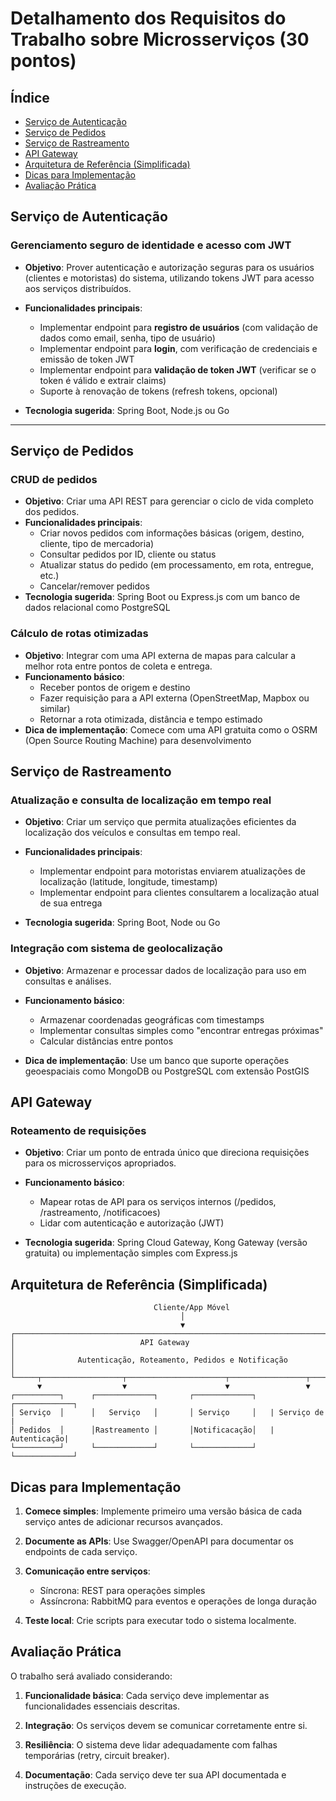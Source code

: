 # Detalhamento dos Requisitos do Trabalho sobre Microsserviços (30 pontos)

## Índice

- [Serviço de Autenticação](#serviço-de-autenticação)
- [Serviço de Pedidos](#serviço-de-pedidos)
- [Serviço de Rastreamento](#serviço-de-rastreamento)
- [API Gateway](#api-gateway)
- [Arquitetura de Referência (Simplificada)](#arquitetura-de-referência-simplificada)
- [Dicas para Implementação](#dicas-para-implementação)
- [Avaliação Prática](#avaliação-prática)

## Serviço de Autenticação

### Gerenciamento seguro de identidade e acesso com JWT

- **Objetivo**: Prover autenticação e autorização seguras para os usuários (clientes e motoristas) do sistema, utilizando tokens JWT para acesso aos serviços distribuídos.

- **Funcionalidades principais**:

  - Implementar endpoint para **registro de usuários** (com validação de dados como email, senha, tipo de usuário)
  - Implementar endpoint para **login**, com verificação de credenciais e emissão de token JWT
  - Implementar endpoint para **validação de token JWT** (verificar se o token é válido e extrair claims)
  - Suporte à renovação de tokens (refresh tokens, opcional)

- **Tecnologia sugerida**: Spring Boot, Node.js ou Go

---

## Serviço de Pedidos

### CRUD de pedidos

- **Objetivo**: Criar uma API REST para gerenciar o ciclo de vida completo dos pedidos.
- **Funcionalidades principais**:
  - Criar novos pedidos com informações básicas (origem, destino, cliente, tipo de mercadoria)
  - Consultar pedidos por ID, cliente ou status
  - Atualizar status do pedido (em processamento, em rota, entregue, etc.)
  - Cancelar/remover pedidos
- **Tecnologia sugerida**: Spring Boot ou Express.js com um banco de dados relacional como PostgreSQL

### Cálculo de rotas otimizadas

- **Objetivo**: Integrar com uma API externa de mapas para calcular a melhor rota entre pontos de coleta e entrega.
- **Funcionamento básico**:
  - Receber pontos de origem e destino
  - Fazer requisição para a API externa (OpenStreetMap, Mapbox ou similar)
  - Retornar a rota otimizada, distância e tempo estimado
- **Dica de implementação**: Comece com uma API gratuita como o OSRM (Open Source Routing Machine) para desenvolvimento

## Serviço de Rastreamento

### Atualização e consulta de localização em tempo real

- **Objetivo**: Criar um serviço que permita atualizações eficientes da localização dos veículos e consultas em tempo real.

- **Funcionalidades principais**:
  - Implementar endpoint para motoristas enviarem atualizações de localização (latitude, longitude, timestamp)
  - Implementar endpoint para clientes consultarem a localização atual de sua entrega
- **Tecnologia sugerida**: Spring Boot, Node ou Go

### Integração com sistema de geolocalização

- **Objetivo**: Armazenar e processar dados de localização para uso em consultas e análises.
- **Funcionamento básico**:

  - Armazenar coordenadas geográficas com timestamps
  - Implementar consultas simples como "encontrar entregas próximas"
  - Calcular distâncias entre pontos

- **Dica de implementação**: Use um banco que suporte operações geoespaciais como MongoDB ou PostgreSQL com extensão PostGIS

## API Gateway

### Roteamento de requisições

- **Objetivo**: Criar um ponto de entrada único que direciona requisições para os microsserviços apropriados.
- **Funcionamento básico**:

  - Mapear rotas de API para os serviços internos (/pedidos, /rastreamento, /notificacoes)
  - Lidar com autenticação e autorização (JWT)

- **Tecnologia sugerida**: Spring Cloud Gateway, Kong Gateway (versão gratuita) ou implementação simples com Express.js

## Arquitetura de Referência (Simplificada)

```text
                                Cliente/App Móvel
                                      │
                                      ▼
┌───────────────────────────────────────────────────────────────────────┐
│                            API Gateway                                │
│              Autenticação, Roteamento, Pedidos e Notificação          │
└─────┬──────────────────┬──────────────────────┬─────────────────┬─────┘
      ▼                  ▼                      ▼                 ▼
┌──────────┐      ┌─────────────┐       ┌─────────────┐   ┌─────────────┐
│ Serviço  │      │   Serviço   │       │ Serviço     │   | Serviço de  |
│ Pedidos  │      │Rastreamento │       │Notificacação│   | Autenticação|
└──────────┘      └─────────────┘       └─────────────┘   └─────────────┘

```

## Dicas para Implementação

1. **Comece simples**: Implemente primeiro uma versão básica de cada serviço antes de adicionar recursos avançados.

2. **Documente as APIs**: Use Swagger/OpenAPI para documentar os endpoints de cada serviço.

3. **Comunicação entre serviços**:
   - Síncrona: REST para operações simples
   - Assíncrona: RabbitMQ para eventos e operações de longa duração
4. **Teste local**: Crie scripts para executar todo o sistema localmente.

## Avaliação Prática

O trabalho será avaliado considerando:

1. **Funcionalidade básica**: Cada serviço deve implementar as funcionalidades essenciais descritas.

2. **Integração**: Os serviços devem se comunicar corretamente entre si.

3. **Resiliência**: O sistema deve lidar adequadamente com falhas temporárias (retry, circuit breaker).

4. **Documentação**: Cada serviço deve ter sua API documentada e instruções de execução.
